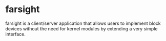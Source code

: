 # farsight

farsight is a client/server application that allows users to implement block devices
without the need for kernel modules by extending a very simple interface.


